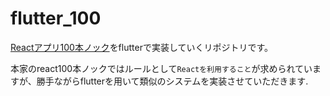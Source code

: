 # flutter_100
[Reactアプリ100本ノック](https://qiita.com/Sicut_study/items/3c5cd798313854a471a0)をflutterで実装していくリポジトリです。

本家のreact100本ノックではルールとして`Reactを利用すること`が求められていますが、勝手ながらflutterを用いて類似のシステムを実装させていただきます.
